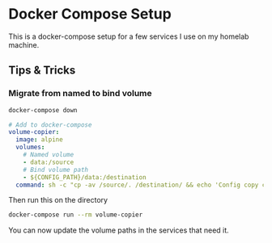 # Docker Compose Setup

This is a docker-compose setup for a few services I use on my homelab machine.

## Tips & Tricks

### Migrate from named to bind volume

```sh
docker-compose down
```

```yml
# Add to docker-compose
volume-copier:
  image: alpine
  volumes:
    # Named volume
    - data:/source
    # Bind volume path
    - ${CONFIG_PATH}/data:/destination
  command: sh -c "cp -av /source/. /destination/ && echo 'Config copy complete'"
```

Then run this on the directory

```sh
docker-compose run --rm volume-copier
```

You can now update the volume paths in the services that need it.
